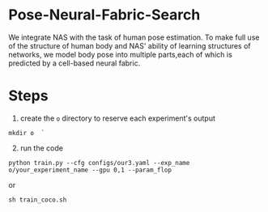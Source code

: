 # Pose-Neural-Fabric-Search

We integrate NAS with the task of human pose estimation. To make full use of the structure of human body and NAS' ability of learning structures of networks, we model body pose into multiple parts,each of which is predicted by a cell-based neural fabric.

# Steps

1. create the `o` directory to reserve each experiment's output
```
mkdir o  `
```
2. run the code
```
python train.py --cfg configs/our3.yaml --exp_name o/your_experiment_name --gpu 0,1 --param_flop
```
or
```
sh train_coco.sh
```



 
